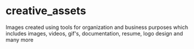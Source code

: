 # creative_assets
Images created using tools for organization and business purposes which includes images, videos, gif's, documentation, resume, logo design and many more

